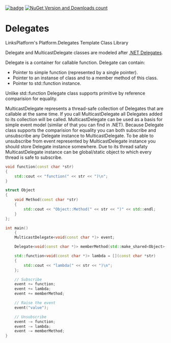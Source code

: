 [![badge](https://img.shields.io/badge/conan.io-platform.delegates%2F0.1.3-green.svg?logo=data:image/png;base64%2CiVBORw0KGgoAAAANSUhEUgAAAA4AAAAOCAMAAAAolt3jAAAA1VBMVEUAAABhlctjlstkl8tlmMtlmMxlmcxmmcxnmsxpnMxpnM1qnc1sn85voM91oM11oc1xotB2oc56pNF6pNJ2ptJ8ptJ8ptN9ptN8p9N5qNJ9p9N9p9R8qtOBqdSAqtOAqtR%2BrNSCrNJ/rdWDrNWCsNWCsNaJs9eLs9iRvNuVvdyVv9yXwd2Zwt6axN6dxt%2Bfx%2BChyeGiyuGjyuCjyuGly%2BGlzOKmzOGozuKoz%2BKqz%2BOq0OOv1OWw1OWw1eWx1eWy1uay1%2Baz1%2Baz1%2Bez2Oe02Oe12ee22ujUGwH3AAAAAXRSTlMAQObYZgAAAAFiS0dEAIgFHUgAAAAJcEhZcwAACxMAAAsTAQCanBgAAAAHdElNRQfgBQkREyOxFIh/AAAAiklEQVQI12NgAAMbOwY4sLZ2NtQ1coVKWNvoc/Eq8XDr2wB5Ig62ekza9vaOqpK2TpoMzOxaFtwqZua2Bm4makIM7OzMAjoaCqYuxooSUqJALjs7o4yVpbowvzSUy87KqSwmxQfnsrPISyFzWeWAXCkpMaBVIC4bmCsOdgiUKwh3JojLgAQ4ZCE0AMm2D29tZwe6AAAAAElFTkSuQmCC)](http://www.conan.io/center/platform.delegates)
[![NuGet Version and Downloads count](https://buildstats.info/nuget/Platform.Delegates.TemplateLibrary)](https://www.nuget.org/packages/Platform.Delegates.TemplateLibrary)

# Delegates
LinksPlatform's Platform.Delegates Template Class Library

Delegate and MulticastDelegate classes are modeled after [.NET Delegates](https://docs.microsoft.com/en-us/dotnet/csharp/programming-guide/delegates/).

Delegate is a container for callable function. Delegate can contain:
* Pointer to simple function (represented by a single pointer).
* Pointer to an instanse of class and to a member method of this class.
* Pointer to std::function instance.

Unlike std::function Delegate class supports primitive by reference comparision for equality.

MulticastDelegate represents a thread-safe collection of Delegates that are callable at the same time. If you call MulticastDelegate all Delegates added to its collection will be called. MulticastDelegate can be used as a basis for simple event model (similar of that you can find in .NET). Because Delegate class supports the comparision for equality you can both subscribe and unsubscribe any Delegate instance to MulticastDelegate. To be able to unsubscribe from event represented by MulticastDelegate instance you should store Delegate instance somewhere. Due to its thread safaty MulticastDelegate instance can be global/static object to which every thread is safe to subscribe.

```C++
void function(const char *str) 
{ 
    std::cout << "function(" << str << ")\n"; 
}

struct Object
{
    void Method(const char *str) 
    {
        std::cout << "Object::Method(" << str << ")" << std::endl;
    }
};

int main()
    {
    MulticastDelegate<void(const char *)> event;

    Delegate<void(const char *)> memberMethod(std::make_shared<Object>(), &Object::Method);

    std::function<void(const char *)> lambda = [](const char *str) 
    { 
        std::cout << "lambda(" << str << ")\n";
    };

    // Subscribe
    event += function;
    event += lambda;
    event += memberMethod;

    // Raise the event
    event("value");

    // Unsubscribe
    event -= function;
    event -= lambda;
    event -= memberMethod;
}
```
